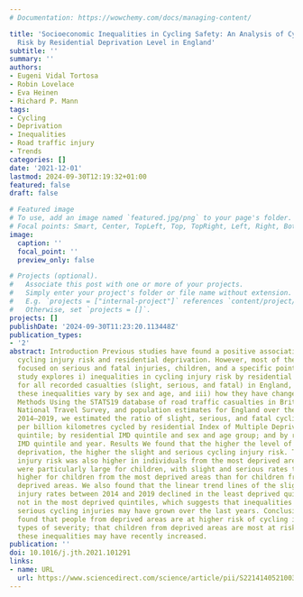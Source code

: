 ```yaml
---
# Documentation: https://wowchemy.com/docs/managing-content/

title: 'Socioeconomic Inequalities in Cycling Safety: An Analysis of Cycling Injury
  Risk by Residential Deprivation Level in England'
subtitle: ''
summary: ''
authors:
- Eugeni Vidal Tortosa
- Robin Lovelace
- Eva Heinen
- Richard P. Mann
tags:
- Cycling
- Deprivation
- Inequalities
- Road traffic injury
- Trends
categories: []
date: '2021-12-01'
lastmod: 2024-09-30T12:19:32+01:00
featured: false
draft: false

# Featured image
# To use, add an image named `featured.jpg/png` to your page's folder.
# Focal points: Smart, Center, TopLeft, Top, TopRight, Left, Right, BottomLeft, Bottom, BottomRight.
image:
  caption: ''
  focal_point: ''
  preview_only: false

# Projects (optional).
#   Associate this post with one or more of your projects.
#   Simply enter your project's folder or file name without extension.
#   E.g. `projects = ["internal-project"]` references `content/project/deep-learning/index.md`.
#   Otherwise, set `projects = []`.
projects: []
publishDate: '2024-09-30T11:23:20.113448Z'
publication_types:
- '2'
abstract: Introduction Previous studies have found a positive association between
  cycling injury risk and residential deprivation. However, most of these studies
  focused on serious and fatal injuries, children, and a specific point in time. This
  study explores i) inequalities in cycling injury risk by residential deprivation
  for all recorded casualties (slight, serious, and fatal) in England, ii) whether
  these inequalities vary by sex and age, and iii) how they have changed over time.
  Methods Using the STATS19 database of road traffic casualties in Britain, the English
  National Travel Survey, and population estimates for England over the six-year period
  2014–2019, we estimated the ratio of slight, serious, and fatal cycling casualties
  per billion kilometres cycled by residential Index of Multiple Deprivation (IMD)
  quintile; by residential IMD quintile and sex and age group; and by residential
  IMD quintile and year. Results We found that the higher the level of residential
  deprivation, the higher the slight and serious cycling injury risk. The fatal cycling
  injury risk was also higher in individuals from the most deprived areas. Inequalities
  were particularly large for children, with slight and serious rates three times
  higher for children from the most deprived areas than for children from the least
  deprived areas. We also found that the linear trend lines of the slight and serious
  injury rates between 2014 and 2019 declined in the least deprived quintiles but
  not in the most deprived quintiles, which suggests that inequalities in slight and
  serious cycling injuries may have grown over the last years. Conclusion This study
  found that people from deprived areas are at higher risk of cycling injury for all
  types of severity; that children from deprived areas are most at risk; and that
  these inequalities may have recently increased.
publication: ''
doi: 10.1016/j.jth.2021.101291
links:
- name: URL
  url: https://www.sciencedirect.com/science/article/pii/S2214140521003212
---
```

